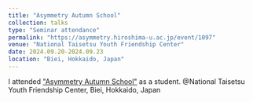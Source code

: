 ```yaml
---
title: "Asymmetry Autumn School"
collection: talks
type: "Seminar attendance"
permalink: "https://asymmetry.hiroshima-u.ac.jp/event/1097"
venue: "National Taisetsu Youth Friendship Center"
date: 2024.09.20-2024.09.23
location: "Biei, Hokkaido, Japan"
---
```


I attended ["Asymmetry Autumn School"](https://asymmetry.hiroshima-u.ac.jp/event/1097) as a student. @National Taisetsu Youth Friendship Center, Biei, Hokkaido, Japan

